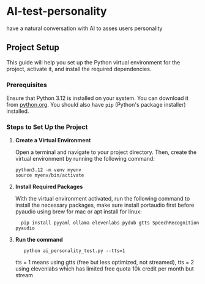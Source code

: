 # AI-test-personality
have a natural conversation with AI to asses users personality

## Project Setup

This guide will help you set up the Python virtual environment for the project, activate it, and install the required dependencies.

### Prerequisites

Ensure that Python 3.12 is installed on your system. You can download it from [python.org](https://www.python.org/downloads/). You should also have `pip` (Python's package installer) installed.

### Steps to Set Up the Project

1. **Create a Virtual Environment**

   Open a terminal and navigate to your project directory. Then, create the virtual environment by running the following command:

   ```
   python3.12 -m venv myenv
   source myenv/bin/activate
   ```
2. **Install Required Packages**

    With the virtual environment activated, run the following command to install the necessary packages,
    make sure install portaudio first before pyaudio using brew for mac or apt install for linux:
    ```
      pip install pyyaml ollama elevenlabs pydub gtts SpeechRecognition pyaudio
    ```
3. **Run the command**
   ```
      python ai_personality_test.py --tts=1
   ```
   tts = 1 means using gtts (free but less optimized, not streamed), tts = 2 using elevenlabs which has limited free quota 10k credit per month but stream

